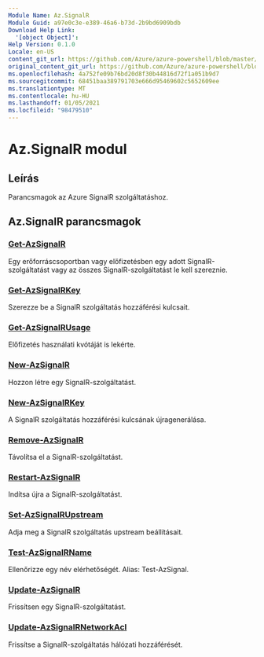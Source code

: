 ```yaml
---
Module Name: Az.SignalR
Module Guid: a97e0c3e-e389-46a6-b73d-2b9bd6909bdb
Download Help Link:
  '[object Object]': 
Help Version: 0.1.0
Locale: en-US
content_git_url: https://github.com/Azure/azure-powershell/blob/master/src/SignalR/SignalR/help/Az.SignalR.md
original_content_git_url: https://github.com/Azure/azure-powershell/blob/master/src/SignalR/SignalR/help/Az.SignalR.md
ms.openlocfilehash: 4a752fe09b76bd20d8f30b44816d72f1a051b9d7
ms.sourcegitcommit: 68451baa389791703e666d95469602c5652609ee
ms.translationtype: MT
ms.contentlocale: hu-HU
ms.lasthandoff: 01/05/2021
ms.locfileid: "98479510"
---
```

# Az.SignalR modul
## Leírás
Parancsmagok az Azure SignalR szolgáltatáshoz.

## Az.SignalR parancsmagok
### [Get-AzSignalR](Get-AzSignalR.md)
Egy erőforráscsoportban vagy előfizetésben egy adott SignalR-szolgáltatást vagy az összes SignalR-szolgáltatást le kell szereznie.

### [Get-AzSignalRKey](Get-AzSignalRKey.md)
Szerezze be a SignalR szolgáltatás hozzáférési kulcsait.

### [Get-AzSignalRUsage](Get-AzSignalRUsage.md)
Előfizetés használati kvótáját is lekérte.

### [New-AzSignalR](New-AzSignalR.md)
Hozzon létre egy SignalR-szolgáltatást.

### [New-AzSignalRKey](New-AzSignalRKey.md)
A SignalR szolgáltatás hozzáférési kulcsának újragenerálása.

### [Remove-AzSignalR](Remove-AzSignalR.md)
Távolítsa el a SignalR-szolgáltatást.

### [Restart-AzSignalR](Restart-AzSignalR.md)
Indítsa újra a SignalR-szolgáltatást.

### [Set-AzSignalRUpstream](Set-AzSignalRUpstream.md)
Adja meg a SignalR szolgáltatás upstream beállításait.

### [Test-AzSignalRName](Test-AzSignalRName.md)
Ellenőrizze egy név elérhetőségét. Alias: Test-AzSignal.

### [Update-AzSignalR](Update-AzSignalR.md)
Frissítsen egy SignalR-szolgáltatást.

### [Update-AzSignalRNetworkAcl](Update-AzSignalRNetworkAcl.md)
Frissítse a SignalR-szolgáltatás hálózati hozzáférését.

